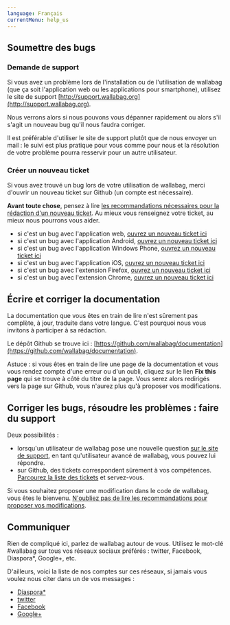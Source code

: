 ```yaml
---
language: Français
currentMenu: help_us
---
```


## Soumettre des bugs
### Demande de support
Si vous avez un problème lors de l'installation ou de l'utilisation de wallabag (que ça soit l'application web ou les applications pour smartphone), utilisez le site de support [http://support.wallabag.org](http://support.wallabag.org).

Nous verrons alors si nous pouvons vous dépanner rapidement ou alors s'il s'agit un nouveau bug qu'il nous faudra corriger.

Il est préférable d'utiliser le site de support plutôt que de nous envoyer un mail : le suivi est plus pratique pour vous comme pour nous et la résolution de votre problème pourra resservir pour un autre utilisateur. 
### Créer un nouveau ticket
Si vous avez trouvé un bug lors de votre utilisation de wallabag, merci d'ouvrir un nouveau ticket sur Github (un compte est nécessaire). 

**Avant toute chose**, pensez à lire [les recommandations nécessaires pour la rédaction d'un nouveau ticket](https://github.com/wallabag/wallabag/blob/master/CONTRIBUTING.md). Au mieux vous renseignez votre ticket, au mieux nous pourrons vous aider. 
 
* si c'est un bug avec l'application web, [ouvrez un nouveau ticket ici](https://github.com/wallabag/wallabag/issues/new)
* si c'est un bug avec l'application Android, [ouvrez un nouveau ticket ici](https://github.com/wallabag/android-app/issues/new)
* si c'est un bug avec l'application Windows Phone, [ouvrez un nouveau ticket ici](https://github.com/wallabag/windowsphone-app)
* si c'est un bug avec l'application iOS, [ouvrez un nouveau ticket ici](https://github.com/wallabag/ios-app/issues/new)
* si c'est un bug avec l'extension Firefox, [ouvrez un nouveau ticket ici](https://github.com/wallabag/firefox-ext/issues/new)
* si c'est un bug avec l'extension Chrome, [ouvrez un nouveau ticket ici](https://github.com/wallabag/chrome-ext/issues/new)

## Écrire et corriger la documentation
La documentation que vous êtes en train de lire n'est sûrement pas complète, à jour, traduite dans votre langue. C'est pourquoi nous vous invitons à participer à sa rédaction. 

Le dépôt Github se trouve ici : [https://github.com/wallabag/documentation](https://github.com/wallabag/documentation).

Astuce : si vous êtes en train de lire une page de la documentation et vous vous rendez compte d'une erreur ou d'un oubli, cliquez sur le lien **Fix this page** qui se trouve à côté du titre de la page. Vous serez alors redirigés vers la page sur Github, vous n'aurez plus qu'à proposer vos modifications. 
## Corriger les bugs, résoudre les problèmes : faire du support
Deux possibilités : 
* lorsqu'un utilisateur de wallabag pose une nouvelle question [sur le site de support](http://support.wallabag.org), en tant qu'utilisateur avancé de wallabag, vous pouvez lui répondre. 
* sur Github, des tickets correspondent sûrement à vos compétences. [Parcourez la liste des tickets](https://github.com/wallabag/wallabag/issues) et servez-vous. 

Si vous souhaitez proposer une modification dans le code de wallabag, vous êtes le bienvenu. [N'oubliez pas de lire les recommandations pour proposer vos modifications](https://github.com/wallabag/wallabag/blob/master/CONTRIBUTING.md).
## Communiquer
Rien de compliqué ici, parlez de wallabag autour de vous. Utilisez le mot-clé #wallabag sur tous vos réseaux sociaux préférés : twitter, Facebook, Diaspora*, Google+, etc. 

D'ailleurs, voici la liste de nos comptes sur ces réseaux, si jamais vous voulez nous citer dans un de vos messages : 
* [Diaspora*](https://framasphere.org/people/2335ff202f920132196e2a0000053625)
* [twitter](https:/twitter.com/wallabagapp)
* [Facebook](https://www.facebook.com/wallabag)
* [Google+](https://plus.google.com/+WallabagOrg/)

